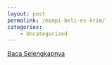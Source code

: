 ```yaml
---
layout: post
permalink: /mimpi-beli-es-krim/
categories:
    - Uncategorized
---
```


[Baca Selengkapnya](/03)